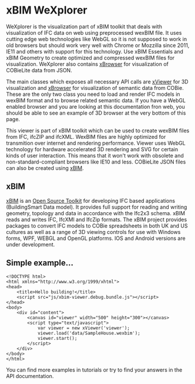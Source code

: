 ﻿xBIM WeXplorer
==============

WeXplorer is the visualization part of xBIM toolkit that deals with visualization of IFC data on web using preprocessed wexBIM file. 
It uses cutting edge web technologies like WebGL so it is not supposed to work in old browsers but should work very well with Chrome or 
Mozzilla since 2011, IE11 and others with support for this technology. Use xBIM Essentials and xBIM Geometry to create optimized and 
compressed wexBIM files for visualization. WeXplorer also contains [xBrowser](xBrowser.html) for visualization of COBieLite data from JSON.


The main classes which exposes all necessary API calls are [xViewer](xViewer.html) for 3D visualization and [xBrowser](xBrowser.html) for
visualization of semantic data from COBie. These are the only two class you need to load and render IFC models in wexBIM format and to browse
related semantic data. If you have a WebGL enabled browser and you are looking at this documentation fron web, you should be able to see an
example of 3D browser at the very bottom of this page.

This viewer is part of xBIM toolkit which can be used to create wexBIM files from IFC, ifcZIP and ifcXML. WexBIM files are highly optimized for
transmition over internet and rendering performance. Viewer uses WebGL technology for hardware accelerated 3D rendering and SVG for
certain kinds of user interaction. This means that it won't work with obsolete and non-standard-compliant browsers like IE10 and less.
COBieLite JSON files can also be created using [xBIM](https://github.com/xBimTeam/XbimExchange). 

xBIM
----

[xBIM](https://github.com/xBimTeam) is an [Open Source Toolkit](http://www.openbim.org) for developing IFC based applications (BuildingSmart Data model). 
It provides full support for reading and writing geometry, topology and data in accordance with the Ifc2x3 schema.
xBIM reads and writes IFC, IfcXMl and IfcZip formats. The xBIM project provides packages to convert IFC models to COBie 
spreadsheets in both UK and US cultures as well as a range of 3D viewing controls for use with Windows forms, WPF, WEBGL and OpenGL platforms.
IOS and Android versions are under development.

Simple example...
-----------------

	<!DOCTYPE html>
	<html xmlns="http://www.w3.org/1999/xhtml">
	<head>
	    <title>Hello building!</title>
	    <script src="js/xbim-viewer.debug.bundle.js"></script>
	</head>
	<body>
	    <div id="content">
	        <canvas id="viewer" width="500" height="300"></canvas>
	        <script type="text/javascript">
	            var viewer = new xViewer('viewer');
	            viewer.load('data/SampleHouse.wexbim');
	            viewer.start();
	        </script>
	    </div>    
	</body>
	</html>

You can find more examples in tutorials or try to find your answers in the API documentation.